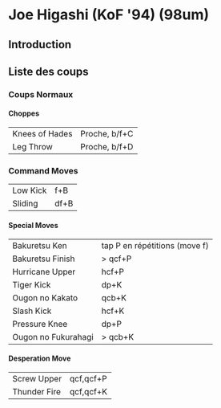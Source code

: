 # Joe Higashi (KoF '94) (98um)

## Introduction

## Liste des coups

### Coups Normaux

#### Choppes

|                |               |
|----------------|---------------|
| Knees of Hades | Proche, b/f+C |
| Leg Throw      | Proche, b/f+D |

### Command Moves

|          |      |
|----------|------|
| Low Kick | f+B  |
| Sliding  | df+B |

#### Special Moves

|                     |                               |
|---------------------|-------------------------------|
| Bakuretsu Ken       | tap P en répétitions (move f) |
| Bakuretsu Finish    | \> qcf+P                      |
| Hurricane Upper     | hcf+P                         |
| Tiger Kick          | dp+K                          |
| Ougon no Kakato     | qcb+K                         |
| Slash Kick          | hcf+K                         |
| Pressure Knee       | dp+P                          |
| Ougon no Fukurahagi | \> qcb+K                      |

#### Desperation Move

|              |           |
|--------------|-----------|
| Screw Upper  | qcf,qcf+P |
| Thunder Fire | qcf,qcf+K |
